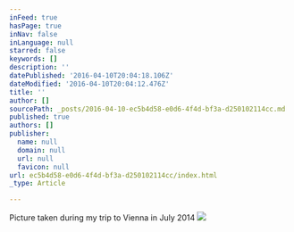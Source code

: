 ```yaml
---
inFeed: true
hasPage: true
inNav: false
inLanguage: null
starred: false
keywords: []
description: ''
datePublished: '2016-04-10T20:04:18.106Z'
dateModified: '2016-04-10T20:04:12.476Z'
title: ''
author: []
sourcePath: _posts/2016-04-10-ec5b4d58-e0d6-4f4d-bf3a-d250102114cc.md
published: true
authors: []
publisher:
  name: null
  domain: null
  url: null
  favicon: null
url: ec5b4d58-e0d6-4f4d-bf3a-d250102114cc/index.html
_type: Article

---
```

Picture taken during my trip to Vienna in July 2014
![](https://the-grid-user-content.s3-us-west-2.amazonaws.com/e2763ac4-6440-41e8-aeda-0eebc45b101f.jpg)